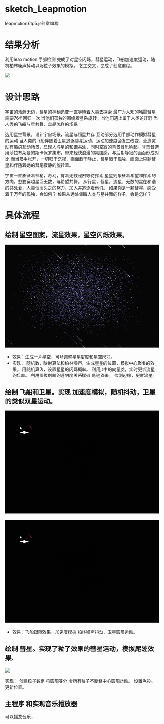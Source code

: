 # sketch_Leapmotion
 leapmotion和p5.js创意编程

# 结果分析
利用leap motion 手部检测
完成了对星空闪烁，彗星运动，飞船加速度运动，随机柏林噪声抖动以及粒子效果的模拟。
艺工交叉，完成了创意编程。

![](https://github.com/igoguojia/sketch_Leapmotion/blob/main/gif/leapmotion.gif)



# 设计思路

宇宙的浩瀚无边，彗星的神秘诡变一直等待着人类去探索
最广为人知的哈雷彗星需要76年回归一次
当他们孤独的围绕着星系旋转，当他们遇上属于人类的好奇
当人类的飞船与星共舞，会是怎样的场景

选用星空背景，设计宇宙场景，流星与恒星共存
互动部分选用手部动作模拟彗星的运动
当人类的飞船伴随着卫星追逐彗星运动，运动加速度会发生改变，营造灵动有趣的互动场景，显现人与星的和谐共处，同时空寂的背景音乐响起。背景音选用莎拉布莱曼的斯卡保罗集市，带来轻快浪漫的氛围感，与后期静寂的画面形成对比
而当双手张开，一切归于沉寂，画面趋于静止，彗星趋于孤独，画面上只剩彗星和伴随着她的彗尾寂静的旋转着。

宇宙一直象征着神秘，奇幻，有着无数秘密等待探索
星星则象征着希望和探索的方向，想要穿越星系无数，与希望共舞。
从行星，恒星，流星，无数的星在和谐的共处着，人类恒而久之的努力，加入并追逐着他们。
如果你是一颗彗星，感受着千万年的孤独，会如何？
如果从远处俯瞰人类与星共舞的样子，会是怎样？

# 具体流程
## 绘制 星空图案，流星效果，星空闪烁效果。
![](https://github.com/igoguojia/sketch_Leapmotion/blob/main/gif/l2.gif)
- 效果：生成一片星空，可以调整星星密度和星空尺寸。
- 实现：
	随机数，映射算法和柏林噪声，生成星星的位置，模拟中心聚集的效果。
	用随机算法，设置星星的闪烁概率。
	利用js中的向量类，实时更新流星的位置。
	利用画板刷新的透明度关系模拟 尾迹效果。
	检测边缘，更新流星。


## 绘制 飞船和卫星。实现 加速度模拟，随机抖动，卫星的类似双星运动。
![](https://github.com/igoguojia/sketch_Leapmotion/blob/main/gif/l3.gif)



![](https://github.com/igoguojia/sketch_Leapmotion/blob/main/gif/l4.gif)



- 效果：飞船跟随效果，加速度模拟 柏林噪声抖动，卫星圆周运动。

## 绘制 彗星。实现了粒子效果的彗星运动，模拟尾迹效果.

![](https://github.com/igoguojia/sketch_Leapmotion/blob/main/gif/l5.gif)

实现：
创建粒子数组
将圆周等分
令所有粒子不断绕中心圆周运动。
设置色彩。
更新位置。



## 主程序 和实现音乐播放器

可以播放音乐...

